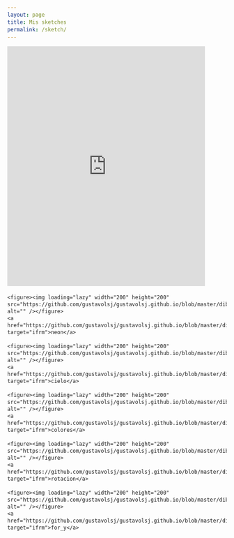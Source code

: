 ```yaml
---
layout: page
title: Mis sketches
permalink: /sketch/
---
```


  <div>
    <iframe src="https://github.com/gustavolsj/gustavolsj.github.io/blob/master/dibujos/colores_toolness.html" name="ifrm" width="90%" height="550" frameborder="0"> </iframe>

    <figure><img loading="lazy" width="200" height="200" src="https://github.com/gustavolsj/gustavolsj.github.io/blob/master/dibujos/neon.jpg" alt="" /></figure>
    <a href="https://github.com/gustavolsj/gustavolsj.github.io/blob/master/dibujos/neon_toolness.html" target="ifrm">neon</a>

    <figure><img loading="lazy" width="200" height="200" src="https://github.com/gustavolsj/gustavolsj.github.io/blob/master/dibujos/cieloHue.jpg" alt="" /></figure>
    <a href="https://github.com/gustavolsj/gustavolsj.github.io/blob/master/dibujos/cieloHue_toolness.html" target="ifrm">cielo</a>

    <figure><img loading="lazy" width="200" height="200" src="https://github.com/gustavolsj/gustavolsj.github.io/blob/master/dibujos/colores.jpg" alt="" /></figure>
    <a href="https://github.com/gustavolsj/gustavolsj.github.io/blob/master/dibujos/colores_toolness.html" target="ifrm">colores</a>

    <figure><img loading="lazy" width="200" height="200" src="https://github.com/gustavolsj/gustavolsj.github.io/blob/master/dibujos/rotacion.jpg" alt="" /></figure>
    <a href="https://github.com/gustavolsj/gustavolsj.github.io/blob/master/dibujos/rotacion_toolness.html" target="ifrm">rotacion</a>

    <figure><img loading="lazy" width="200" height="200" src="https://github.com/gustavolsj/gustavolsj.github.io/blob/master/dibujos/for_y.jpg" alt="" /></figure>
    <a href="https://github.com/gustavolsj/gustavolsj.github.io/blob/master/dibujos/for_y_toolness.html" target="ifrm">for_y</a>

  </div><!-- .entry-content -->
